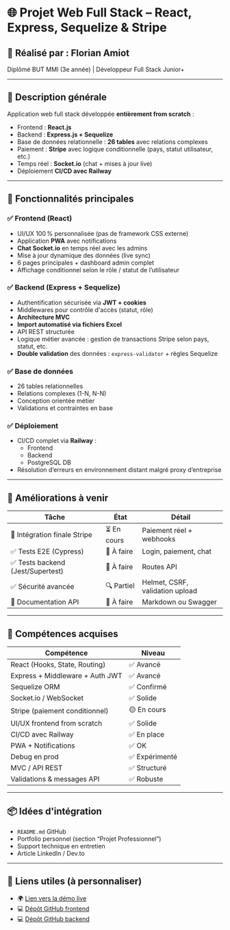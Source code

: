 # 🌐 Projet Web Full Stack – React, Express, Sequelize & Stripe

## 👤 Réalisé par : Florian Amiot
Diplômé BUT MMI (3e année) | Développeur Full Stack Junior+

---

## 🚀 Description générale

Application web full stack développée **entièrement from scratch** :
- Frontend : **React.js**
- Backend : **Express.js + Sequelize**
- Base de données relationnelle : **26 tables** avec relations complexes
- Paiement : **Stripe** avec logique conditionnelle (pays, statut utilisateur, etc.)
- Temps réel : **Socket.io** (chat + mises à jour live)
- Déploiement **CI/CD avec Railway**

---

## 🧩 Fonctionnalités principales

### ✅ Frontend (React)
- UI/UX 100 % personnalisée (pas de framework CSS externe)
- Application **PWA** avec notifications
- **Chat Socket.io** en temps réel avec les admins
- Mise à jour dynamique des données (live sync)
- 6 pages principales + dashboard admin complet
- Affichage conditionnel selon le rôle / statut de l’utilisateur

### ✅ Backend (Express + Sequelize)
- Authentification sécurisée via **JWT + cookies**
- Middlewares pour contrôle d'accès (statut, rôle)
- **Architecture MVC**
- **Import automatisé via fichiers Excel**
- API REST structurée
- Logique métier avancée : gestion de transactions Stripe selon pays, statut, etc.
- **Double validation** des données : `express-validator` + règles Sequelize

### ✅ Base de données
- 26 tables relationnelles
- Relations complexes (1-N, N-N)
- Conception orientée métier
- Validations et contraintes en base

### ✅ Déploiement
- CI/CD complet via **Railway** :
  - Frontend
  - Backend
  - PostgreSQL DB
- Résolution d’erreurs en environnement distant malgré proxy d’entreprise

---

## 🧪 Améliorations à venir
| Tâche | État | Détail |
|-------|------|--------|
| 🔄 Intégration finale Stripe | ⏳ En cours | Paiement réel + webhooks |
| ✅ Tests E2E (Cypress) | 🧪 À faire | Login, paiement, chat |
| ✅ Tests backend (Jest/Supertest) | 🧪 À faire | Routes API |
| ✅ Sécurité avancée | 🔍 Partiel | Helmet, CSRF, validation upload |
| 🧾 Documentation API | 🧾 À faire | Markdown ou Swagger |

---

## 🧠 Compétences acquises

| Compétence | Niveau |
|------------|--------|
| React (Hooks, State, Routing) | ✅ Avancé |
| Express + Middleware + Auth JWT | ✅ Avancé |
| Sequelize ORM | ✅ Confirmé |
| Socket.io / WebSocket | ✅ Solide |
| Stripe (paiement conditionnel) | 🟡 En cours |
| UI/UX frontend from scratch | ✅ Solide |
| CI/CD avec Railway | ✅ En place |
| PWA + Notifications | ✅ OK |
| Debug en prod | ✅ Expérimenté |
| MVC / API REST | ✅ Structuré |
| Validations & messages API | ✅ Robuste |

---

## 📦 Idées d'intégration
- `README.md` GitHub
- Portfolio personnel (section “Projet Professionnel”)
- Support technique en entretien
- Article LinkedIn / Dev.to

---

## 🔗 Liens utiles (à personnaliser)
- 🌍 [Lien vers la démo live](https://...)
- 💻 [Dépôt GitHub frontend](https://github.com/...)
- 💻 [Dépôt GitHub backend](https://github.com/...)
